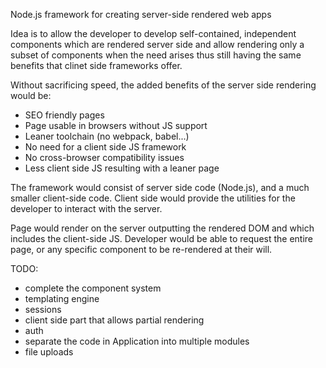 Node.js framework for creating server-side rendered web apps

Idea is to allow the developer to develop self-contained, independent components which are rendered server side and allow rendering only a subset of components when the need arises thus still having the same benefits that clinet side frameworks offer.

Without sacrificing speed, the added benefits of the server side rendering would be:
- SEO friendly pages
- Page usable in browsers without JS support
- Leaner toolchain (no webpack, babel...)
- No need for a client side JS framework
- No cross-browser compatibility issues
- Less client side JS resulting with a leaner page

The framework would consist of server side code (Node.js), and a much smaller client-side code. Client side would provide the utilities for the developer to interact with the server.

Page would render on the server outputting the rendered DOM and which includes the client-side JS.
Developer would be able to request the entire page, or any specific component to be re-rendered at their will.

TODO:
- complete the component system
- templating engine
- sessions
- client side part that allows partial rendering
- auth
- separate the code in Application into multiple modules
- file uploads